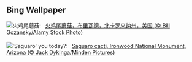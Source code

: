 ## Bing Wallpaper
![](https://www.bing.com/th?id=OHR.TurkeyTailMush_ZH-CN9683744281_UHD.jpg&w=1000)火鸡尾蘑菇:&nbsp;&ensp;[火鸡尾蘑菇，布里瓦德，北卡罗来纳州，美国 (© Bill Gozansky/Alamy Stock Photo)](https://www.bing.com/th?id=OHR.TurkeyTailMush_ZH-CN9683744281_UHD.jpg)
<br><br/>
![](https://www.bing.com/th?id=OHR.IronwoodCactus_EN-US2823371711_UHD.jpg&w=1000)'Saguaro' you today?:&nbsp;&ensp;[Saguaro cacti, Ironwood National Monument, Arizona (© Jack Dykinga/Minden Pictures)](https://www.bing.com/th?id=OHR.IronwoodCactus_EN-US2823371711_UHD.jpg)
<br><br/>
